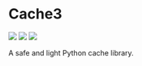 # Cache3

![](https://img.shields.io/badge/LICENSE-MIT-green)  ![](https://img.shields.io/badge/version-0.1.0-informational)  ![](https://img.shields.io/badge/python-3.5-blueviolet)

A safe and light Python cache library.